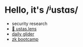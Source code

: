 # Hello, it's /ʲustɑs/

- security research
- [🌿 ustas.lens](https://hey.xyz/u/ustas)
- [daily glider](/posts/daily-glider)
- [zk bootcamp](/posts/zk-bootcamp)
